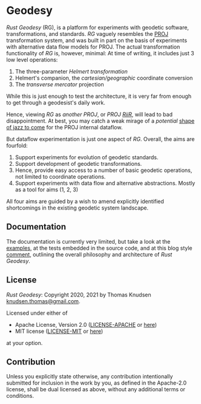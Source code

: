# Geodesy

*Rust Geodesy* (RG), is a platform for experiments with geodetic software, transformations, and standards. *RG* vaguely resembles the [PROJ](https://proj.org) transformation system, and was built in part on the basis of experiments with alternative data flow models for PROJ. The actual transformation functionality of *RG* is, however, minimal: At time of writing, it includes just 3 low level operations:

1. The three-parameter *Helmert transformation*
2. Helmert's companion, the *cartesian/geographic* coordinate conversion
3. The *transverse mercator* projection

While this is just enough to test the architecture, it is very far from enough to get through a geodesist's daily work.

Hence, viewing *RG* as *another PROJ*, or *PROJ [RiiR](https://acronyms.thefreedictionary.com/RIIR)*, will lead to bad disappointment. At best, you may catch a weak mirage of a *potential* [shape of jazz to come](https://en.wikipedia.org/wiki/The_Shape_of_Jazz_to_Come) for the PROJ internal dataflow.

But dataflow experimentation is just one aspect of *RG*. Overall, the aims are fourfold:

1. Support experiments for evolution of geodetic standards.
2. Support development of geodetic transformations.
3. Hence, provide easy access to a number of basic geodetic operations, not limited to coordinate operations.
4. Support experiments with data flow and alternative abstractions. Mostly as a tool for aims (1, 2, 3)

All four aims are guided by a wish to amend explicitly identified shortcomings in the existing geodetic system landscape.

## Documentation

The documentation is currently very limited, but take a look at the [examples](examples), at the tests embedded in the source code, and at this blog style [comment](/comments/000-comment.md), outlining the overall philosophy and architecture of *Rust Geodesy*.

## License

*Rust Geodesy*: Copyright 2020, 2021 by Thomas Knudsen <knudsen.thomas@gmail.com>.

Licensed under either of

* Apache License, Version 2.0
  ([LICENSE-APACHE](LICENSE-APACHE) or [here](http://www.apache.org/licenses/LICENSE-2.0))
* MIT license
  ([LICENSE-MIT](LICENSE-MIT) or [here](http://opensource.org/licenses/MIT))

at your option.

## Contribution

Unless you explicitly state otherwise, any contribution intentionally submitted
for inclusion in the work by you, as defined in the Apache-2.0 license, shall be
dual licensed as above, without any additional terms or conditions.

